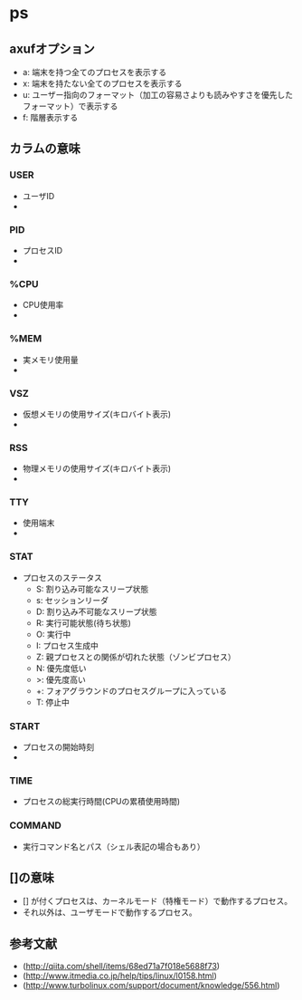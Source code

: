 # ps
## axufオプション
* a: 端末を持つ全てのプロセスを表示する
* x: 端末を持たない全てのプロセスを表示する
* u: ユーザー指向のフォーマット（加工の容易さよりも読みやすさを優先したフォーマット）で表示する
* f: 階層表示する


## カラムの意味
### USER
* ユーザID
*



### PID
* プロセスID
*


### %CPU
* CPU使用率
*


### %MEM
* 実メモリ使用量
*



### VSZ
* 仮想メモリの使用サイズ(キロバイト表示)
*



### RSS
* 物理メモリの使用サイズ(キロバイト表示)
*


### TTY
* 使用端末
*



### STAT
* プロセスのステータス
  * S: 割り込み可能なスリープ状態
  * s: セッションリーダ
  * D: 割り込み不可能なスリープ状態
  * R: 実行可能状態(待ち状態)
  * O: 実行中
  * I: プロセス生成中
  * Z: 親プロセスとの関係が切れた状態（ゾンビプロセス）
  * N: 優先度低い
  * \>: 優先度高い
  * +: フォアグラウンドのプロセスグループに入っている
  * T: 停止中


### START
* プロセスの開始時刻
*


### TIME
* プロセスの総実行時間(CPUの累積使用時間)


### COMMAND
* 実行コマンド名とパス（シェル表記の場合もあり）


## []の意味
* [] が付くプロセスは、カーネルモード（特権モード）で動作するプロセス。
* それ以外は、ユーザモードで動作するプロセス。


## 参考文献
* (http://qiita.com/shell/items/68ed71a7f018e5688f73)
* (http://www.itmedia.co.jp/help/tips/linux/l0158.html)
* (http://www.turbolinux.com/support/document/knowledge/556.html)





